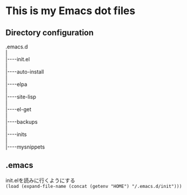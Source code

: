 # This is my Emacs dot files

## Directory configuration


.emacs.d  
|  
|----init.el  
|  
|----auto-install  
|  
|----elpa  
|  
|----site-lisp  
|  
|----el-get  
|  
|----backups  
|  
|----inits  
|  
|----mysnippets  

## .emacs
init.elを読みに行くようにする  
`(load (expand-file-name (concat (getenv "HOME") "/.emacs.d/init")))`

